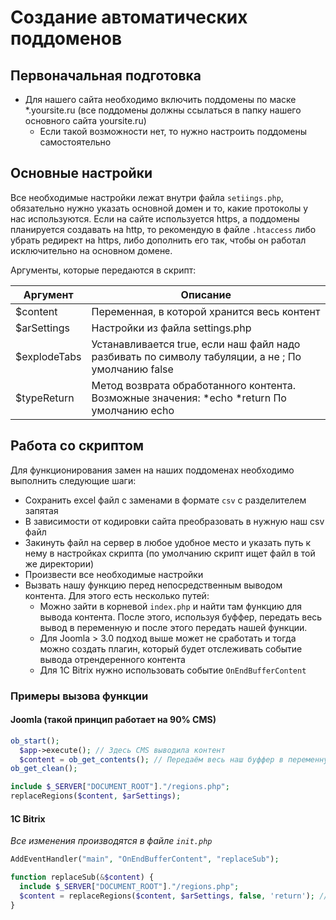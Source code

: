 # Создание автоматических поддоменов

## Первоначальная подготовка
* Для нашего сайта необходимо включить поддомены по маске *.yoursite.ru (все поддомены должны ссылаться в папку нашего основного сайта yoursite.ru)
  * Если такой возможности нет, то нужно настроить поддомены самостоятельно

## Основные настройки
Все необходимые настройки лежат внутри файла `setiings.php`, обязательно нужно указать основной домен и то, какие протоколы у нас используются. Если на сайте используется https, а поддомены планируется создавать на http, то рекомендую в файле `.htaccess` либо убрать редирект на https, либо дополнить его так, чтобы он работал исключительно на основном домене.

Аргументы, которые передаются в скрипт:

| Аргумент     | Описание                                                         |
|--------------|-----------------------------------------------------------------------------------------------------|
| $content     | Переменная, в которой хранится весь контент                                                         |
| $arSettings  | Настройки из файла settings.php                                                                     |
| $explodeTabs | Устанавливается true, если наш файл надо разбивать по символу табуляции, а не ;  По умолчанию false |
| $typeReturn  | Метод возврата обработанного контента. Возможные значения: *echo *return  По умолчанию echo         |

## Работа со скриптом
Для функционирования замен на наших поддоменах необходимо выполнить следующие шаги:
* Сохранить excel файл с заменами в формате `csv` с разделителем запятая
* В зависимости от кодировки сайта преобразовать в нужную наш csv файл
* Закинуть файл на сервер в любое удобное место и указать путь к нему в настройках скрипта (по умолчанию скрипт ищет файл в той же директории)
* Произвести все необходимые настройки
* Вызвать нашу функцию перед непосредственным выводом контента. Для этого есть несколько путей:
  * Можно зайти в корневой `index.php` и найти там функцию для вывода контента. После этого, используя буффер, передать весь вывод в переменную и после этого передать нашей функции.
  * Для Joomla > 3.0 подход выше может не сработать и тогда можно создать плагин, который будет отслеживать событие вывода отрендеренного контента
  * Для 1C Bitrix нужно использовать событие `OnEndBufferContent`

### Примеры вызова функции

#### Joomla (такой принцип работает на 90% CMS)

```php
ob_start();
  $app->execute(); // Здесь CMS выводила контент
  $content = ob_get_contents(); // Передаём весь наш буффер в переменную
ob_get_clean(); 

include $_SERVER["DOCUMENT_ROOT"]."/regions.php";
replaceRegions($content, $arSettings);
```

#### 1C Bitrix
_Все изменения производятся в файле `init.php`_
```php
AddEventHandler("main", "OnEndBufferContent", "replaceSub");

function replaceSub(&$content) {
  include $_SERVER["DOCUMENT_ROOT"]."/regions.php";
  $content = replaceRegions($content, $arSettings, false, 'return'); // Для 1C Bitrix нужно возвращать контент, а не выводить, поэтому последним параметром стоит return
}
```
